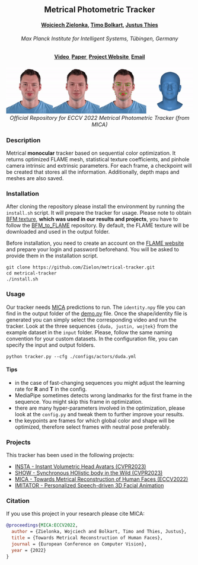 <h2 align="center"><b>Metrical Photometric Tracker</b></h2>

<h4 align="center"><b><a href="https://zielon.github.io/" target="_blank">Wojciech
Zielonka</a>, <a href="https://sites.google.com/site/bolkartt/" target="_blank">Timo
Bolkart</a>, <a href="https://justusthies.github.io/" target="_blank">Justus Thies</a></b></h4>

<h6 align="center"><i>Max Planck Institute for Intelligent Systems, Tübingen, Germany</i></h6>

<h4 align="center">
<a href="https://youtu.be/vzzEbvv08VA" target="_blank">Video&nbsp</a>
<a href="https://arxiv.org/pdf/2204.06607.pdf" target="_blank">Paper&nbsp</a>
<a href="https://zielon.github.io/mica/" target="_blank">Project Website&nbsp</a>
<a href="mailto:&#109;&#105;&#099;&#097;&#064;&#116;&#117;&#101;&#046;&#109;&#112;&#103;&#046;&#100;&#101;">Email</a>
</h4>

<div align="center"> 
<img src="documents/teaser.gif">
<br>
<i style="font-size: 1.05em;">Official Repository for ECCV 2022 Metrical Photometric Tracker (from MICA)</i>
</div>

### Description

Metrical **monocular** tracker based on sequential color optimization. It returns optimized FLAME mesh, statistical
texture coefficients, and pinhole camera intrinsic and extrinsic parameters. For each frame, a checkpoint will be
created
that stores all the information. Additionally, depth maps and meshes are also saved.

### Installation

After cloning the repository please install the environment by running the `install.sh` script. It will prepare the
tracker for usage. Please note to obtain [BFM texture](https://faces.dmi.unibas.ch/bfm/bfm2017.html), **which was
used in our results and projects**, you have to follow the [BFM_to_FLAME](https://github.com/TimoBolkart/BFM_to_FLAME)
repository. By
default, the FLAME texture will be downloaded and used in the output folder.

Before installation, you need to create an account on the [FLAME website](https://flame.is.tue.mpg.de/) and prepare your
login and password beforehand. You will be asked to provide them in the installation script.

```shell
git clone https://github.com/Zielon/metrical-tracker.git
cd metrical-tracker
./install.sh
```

### Usage

Our tracker needs [MICA](https://github.com/Zielon/MICA) predictions to run. The `identity.npy` file you can find in the
output folder of the [demo.py](https://github.com/Zielon/MICA/blob/master/demo.py) file. Once the shape/identity file is
generated you can simply select the corresponding video and run the tracker. Look at the three
sequences `{duda, justin, wojtek}` from the example dataset
in the `input` folder. Please, follow the same naming convention for your custom datasets. In the configuration file,
you can specify the input and output folders.

```shell
python tracker.py --cfg ./configs/actors/duda.yml
```

#### Tips

- in the case of fast-changing sequences you might adjust the learning rate for **R** and **T** in the config.
- MediaPipe sometimes detects wrong landmarks for the first frame in the sequence. You might skip this frame in optimization.
- there are many hyper-parameters involved in the optimization, please look at the `config.py` and tweak them to further improve
  your results.
- the keypoints are frames for which global color and shape will be optimized, therefore select frames with neutral pose preferably.

### Projects

This tracker has been used in the following projects:

- [INSTA - Instant Volumetric Head Avatars (CVPR2023)](https://zielon.github.io/insta/)
- [SHOW - Synchronous HOlistic body in the Wild (CVPR2023)](https://github.com/yhw-yhw/SHOW)
- [MICA - Towards Metrical Reconstruction of Human Faces (ECCV2022)](https://zielon.github.io/mica/)
- [IMITATOR - Personalized Speech-driven 3D Facial Animation](https://balamuruganthambiraja.github.io/Imitator/)

### Citation

If you use this project in your research please cite MICA:

```bibtex
@proceedings{MICA:ECCV2022,
  author = {Zielonka, Wojciech and Bolkart, Timo and Thies, Justus},
  title = {Towards Metrical Reconstruction of Human Faces},
  journal = {European Conference on Computer Vision},
  year = {2022}
}
```
